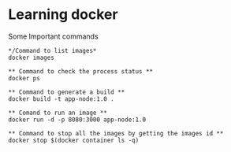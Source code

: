
# Learning docker

Some Important commands

    */Command to list images*
    docker images
    
    ** Command to check the process status **
    docker ps

    ** Command to generate a build **
    docker build -t app-node:1.0 .

    ** Comand to run an image **
    docker run -d -p 8080:3000 app-node:1.0

    ** Command to stop all the images by getting the images id **
    docker stop $(docker container ls -q)
